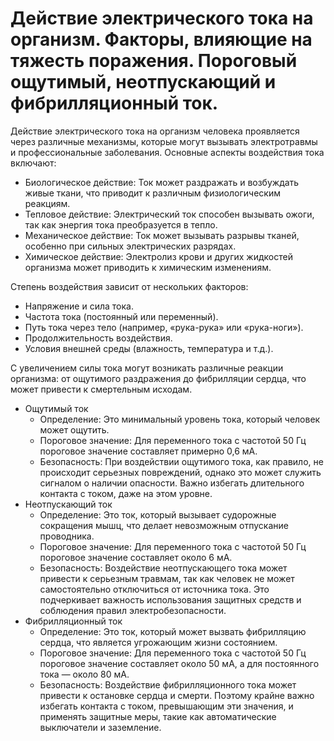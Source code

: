 # Действие электрического тока на организм. Факторы, влияющие на тяжесть поражения. Пороговый ощутимый, неотпускающий и фибрилляционный ток.

Действие электрического тока на организм человека проявляется через различные
механизмы, которые могут вызывать электротравмы и профессиональные заболевания.
Основные аспекты воздействия тока включают:

- Биологическое действие: Ток может раздражать и возбуждать живые ткани, что
  приводит к различным физиологическим реакциям.
- Тепловое действие: Электрический ток способен вызывать ожоги, так как энергия
  тока преобразуется в тепло.
- Механическое действие: Ток может вызывать разрывы тканей, особенно при
  сильных электрических разрядах.
- Химическое действие: Электролиз крови и других жидкостей организма может
  приводить к химическим изменениям.

Степень воздействия зависит от нескольких факторов:

- Напряжение и сила тока.
- Частота тока (постоянный или переменный).
- Путь тока через тело (например, «рука-рука» или «рука-ноги»).
- Продолжительность воздействия.
- Условия внешней среды (влажность, температура и т.д.).

С увеличением силы тока могут возникать различные реакции организма: от
ощутимого раздражения до фибрилляции сердца, что может привести к смертельным
исходам.

- Ощутимый ток
  - Определение: Это минимальный уровень тока, который человек может ощутить.
  - Пороговое значение: Для переменного тока с частотой 50 Гц пороговое
    значение составляет примерно 0,6 мА.
  - Безопасность: При воздействии ощутимого тока, как правило, не происходит
    серьезных повреждений, однако это может служить сигналом о наличии
    опасности. Важно избегать длительного контакта с током, даже на этом
    уровне.
- Неотпускающий ток
  - Определение: Это ток, который вызывает судорожные сокращения мышц, что
    делает невозможным отпускание проводника.
  - Пороговое значение: Для переменного тока с частотой 50 Гц пороговое
    значение составляет около 6 мА.
  - Безопасность: Воздействие неотпускающего тока может привести к серьезным
    травмам, так как человек не может самостоятельно отключиться от источника
    тока. Это подчеркивает важность использования защитных средств и соблюдения
    правил электробезопасности.
- Фибрилляционный ток
  - Определение: Это ток, который может вызвать фибрилляцию сердца, что
    является угрожающим жизни состоянием.
  - Пороговое значение: Для переменного тока с частотой 50 Гц пороговое
    значение составляет около 50 мА, а для постоянного тока — около 80 мА.
  - Безопасность: Воздействие фибрилляционного тока может привести к
    остановке сердца и смерти. Поэтому крайне важно избегать контакта с током,
    превышающим эти значения, и применять защитные меры, такие как
    автоматические выключатели и заземление.
